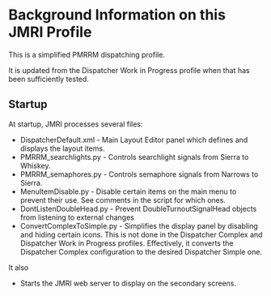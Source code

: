 
# Background Information on this JMRI Profile #

This is a simplified PMRRM dispatching profile.

It is updated from the Dispatcher Work in Progress profile when that has been sufficiently tested.

## Startup ##

At startup, JMRI processes several files:

 - DispatcherDefault.xml  - Main Layout Editor panel which defines and displays the layout items.
 - PMRRM_searchlights.py - Controls searchlight signals from Sierra to Whiskey.
 - PMRRM_semaphores.py - Controls semaphore signals from Narrows to Sierra.
 - MenuItemDisable.py - Disable certain items on the main menu to prevent their use.  See comments in the script for which ones.
 - DontListenDoubleHead.py - Prevent DoubleTurnoutSignalHead objects from listening to external changes
 - ConvertComplexToSimple.py - Simplifies the display panel by disabling and hiding certain icons. This is not done in the Dispatcher Complex and Dispatcher Work in Progress profiles. Effectively, it converts the Dispatcher Complex configuration to the desired Dispatcher Simple one.

It also
 - Starts the JMRI web server to display on the secondary screens.
 
